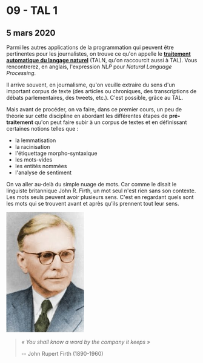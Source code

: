 # 09 - TAL 1

## 5 mars 2020

Parmi les autres applications de la programmation qui peuvent être pertinentes pour les journalistes, on trouve ce qu'on appelle le [**traitement automatique du langage naturel**](https://fr.wikipedia.org/wiki/Traitement_automatique_du_langage_naturel) \(TALN, qu'on raccourcit aussi à TAL\). Vous rencontrerez, en anglais, l'expression _NLP_ pour _Natural Language Processing_.

Il arrive souvent, en journalisme, qu'on veuille extraire du sens d'un important corpus de texte \(des articles ou chroniques, des transcriptions de débats parlementaires, des tweets, etc.\). C'est possible, grâce au TAL.

Mais avant de procéder, on va faire, dans ce premier cours, un peu de théorie sur cette discipline en abordant les différentes étapes de **pré-traitement** qu'on peut faire subir à un corpus de textes et en définissant certaines notions telles que :

* la lemmatisation
* la racinisation
* l'étiquettage morpho-syntaxique
* les mots-vides
* les entités nommées
* l'analyse de sentiment

On va aller au-delà du simple nuage de mots. Car comme le disait le linguiste britannique John R. Firth, un mot seul n'est rien sans son contexte. Les mots seuls peuvent avoir plusieurs sens. C'est en regardant quels sont les mots qui se trouvent avant et après qu'ils prennent tout leur sens. 

![John Rupert Firth \(1890-1960\)](../.gitbook/assets/firth.jpg)

> _« You shall know a word by the company it keeps »_
>
> -- John Rupert Firth \(1890-1960\)

